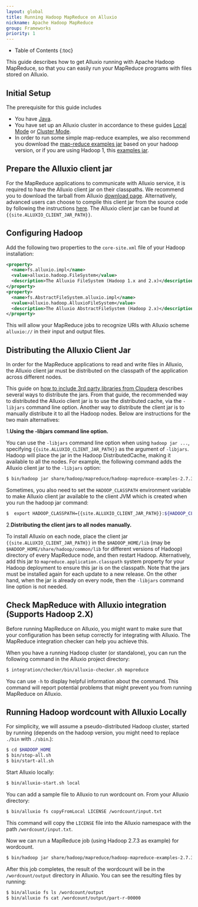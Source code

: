 ```yaml
---
layout: global
title: Running Hadoop MapReduce on Alluxio
nickname: Apache Hadoop MapReduce
group: Frameworks
priority: 1
---
```


* Table of Contents
{:toc}

This guide describes how to get Alluxio running with Apache Hadoop MapReduce, so that you can
easily run your MapReduce programs with files stored on Alluxio.

## Initial Setup

The prerequisite for this guide includes

- You have [Java](Java-Setup.html).
- You have set up an Alluxio cluster in accordance to these guides
[Local Mode](Running-Alluxio-Locally.html) or [Cluster Mode](Running-Alluxio-on-a-Cluster.html).
- In order to run some simple map-reduce examples, we also recommend you download the
[map-reduce examples jar](http://mvnrepository.com/artifact/org.apache.hadoop/hadoop-mapreduce-examples)
based on your hadoop version, or if you are using Hadoop 1, this
[examples jar](http://mvnrepository.com/artifact/org.apache.hadoop/hadoop-examples/1.2.1).

## Prepare the Alluxio client jar

For the MapReduce applications to communicate with Alluxio service, it is required to have the
Alluxio client jar on their classpaths. We recommend you to download the tarball from
Alluxio [download page](http://www.alluxio.org/download).
Alternatively, advanced users can choose to compile this client jar from the source code
by following the instructions [here](Building-Alluxio-Master-Branch.html#compute-framework-support).
The Alluxio client jar can be found at `{{site.ALLUXIO_CLIENT_JAR_PATH}}`.

## Configuring Hadoop

Add the following two properties to the `core-site.xml` file of your Hadoop installation:

```xml
<property>
  <name>fs.alluxio.impl</name>
  <value>alluxio.hadoop.FileSystem</value>
  <description>The Alluxio FileSystem (Hadoop 1.x and 2.x)</description>
</property>
<property>
  <name>fs.AbstractFileSystem.alluxio.impl</name>
  <value>alluxio.hadoop.AlluxioFileSystem</value>
  <description>The Alluxio AbstractFileSystem (Hadoop 2.x)</description>
</property>
```

This will allow your MapReduce jobs to recognize URIs with Alluxio scheme `alluxio://` in
their input and output files.

## Distributing the Alluxio Client Jar

In order for the MapReduce applications to read and write files in Alluxio, the Alluxio client jar
must be distributed on the classpath of the application across different nodes.

This guide on
[how to include 3rd party libraries from Cloudera](http://blog.cloudera.com/blog/2011/01/how-to-include-third-party-libraries-in-your-map-reduce-job/)
describes several ways to distribute the jars. From that guide, the recommended way to distributed
the Alluxio client jar is to use the distributed cache, via the `-libjars` command line option.
Another way to distribute the client jar is to manually distribute it to all the Hadoop nodes.
Below are instructions for the two main alternatives:

1.**Using the -libjars command line option.**

You can use the `-libjars` command line option when using `hadoop jar ...`,
specifying `{{site.ALLUXIO_CLIENT_JAR_PATH}}`
as the argument of `-libjars`. Hadoop will place the jar in the Hadoop DistributedCache, making it
available to all the nodes. For example, the following command adds the Alluxio client jar to the
`-libjars` option:

```bash
$ bin/hadoop jar share/hadoop/mapreduce/hadoop-mapreduce-examples-2.7.3.jar wordcount -libjars {{site.ALLUXIO_CLIENT_JAR_PATH}} <INPUT FILES> <OUTPUT DIRECTORY>
```

Sometimes, you also need to set the `HADOOP_CLASSPATH` environment variable to make Alluxio client
jar available to the client JVM which is created when you run the hadoop jar command:

```bash
$  export HADOOP_CLASSPATH={{site.ALLUXIO_CLIENT_JAR_PATH}}:${HADOOP_CLASSPATH}
```

2.**Distributing the client jars to all nodes manually.**

To install Alluxio on each node, place the client jar
`{{site.ALLUXIO_CLIENT_JAR_PATH}}` in the `$HADOOP_HOME/lib`
(may be `$HADOOP_HOME/share/hadoop/common/lib` for different versions of Hadoop) directory of every
MapReduce node, and then restart Hadoop. Alternatively, add this jar to
`mapreduce.application.classpath` system property for your Hadoop deployment
to ensure this jar is on the classpath.
Note that the jars must be installed again for each update to a new release. On the other hand,
when the jar is already on every node, then the `-libjars` command line option is not needed.

## Check MapReduce with Alluxio integration (Supports Hadoop 2.X)

Before running MapReduce on Alluxio, you might want to make sure that your configuration has been
setup correctly for integrating with Alluxio. The MapReduce integration checker can help you achieve this.

When you have a running Hadoop cluster (or standalone), you can run the following command in the Alluxio project directory:

```bash
$ integration/checker/bin/alluxio-checker.sh mapreduce
```

You can use `-h` to display helpful information about the command.
This command will report potential problems that might prevent you from running MapReduce on Alluxio.

## Running Hadoop wordcount with Alluxio Locally

For simplicity, we will assume a pseudo-distributed Hadoop cluster, started by running (depends on
the hadoop version, you might need to replace `./bin` with `./sbin`.):

```bash
$ cd $HADOOP_HOME
$ bin/stop-all.sh
$ bin/start-all.sh
```

Start Alluxio locally:

```bash
$ bin/alluxio-start.sh local
```

You can add a sample file to Alluxio to run wordcount on. From your Alluxio directory:

```bash
$ bin/alluxio fs copyFromLocal LICENSE /wordcount/input.txt
```

This command will copy the `LICENSE` file into the Alluxio namespace with the path
`/wordcount/input.txt`.

Now we can run a MapReduce job (using Hadoop 2.7.3 as example) for wordcount.

```bash
$ bin/hadoop jar share/hadoop/mapreduce/hadoop-mapreduce-examples-2.7.3.jar wordcount -libjars {{site.ALLUXIO_CLIENT_JAR_PATH}} alluxio://localhost:19998/wordcount/input.txt alluxio://localhost:19998/wordcount/output
```

After this job completes, the result of the wordcount will be in the `/wordcount/output` directory
in Alluxio. You can see the resulting files by running:

```bash
$ bin/alluxio fs ls /wordcount/output
$ bin/alluxio fs cat /wordcount/output/part-r-00000
```
